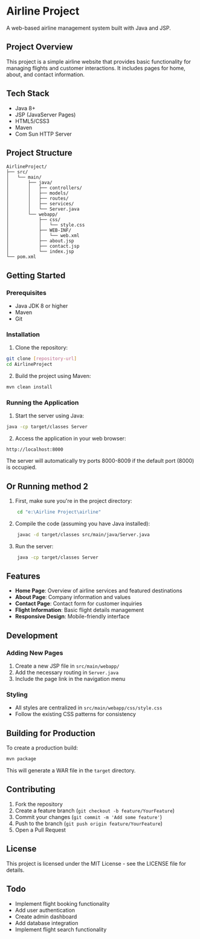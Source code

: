# Airline Project

A web-based airline management system built with Java and JSP.

## Project Overview

This project is a simple airline website that provides basic functionality for managing flights and customer interactions. It includes pages for home, about, and contact information.

## Tech Stack

- Java 8+
- JSP (JavaServer Pages)
- HTML5/CSS3
- Maven
- Com Sun HTTP Server

## Project Structure

```
AirlineProject/
├── src/
│   └── main/
│       ├── java/
│       │   ├── controllers/
│       │   ├── models/
│       │   ├── routes/
│       │   ├── services/
│       │   └── Server.java
│       └── webapp/
│           ├── css/
│           │   └── style.css
│           ├── WEB-INF/
│           │   └── web.xml
│           ├── about.jsp
│           ├── contact.jsp
│           └── index.jsp
└── pom.xml
```

## Getting Started

### Prerequisites

- Java JDK 8 or higher
- Maven
- Git

### Installation

1. Clone the repository:
```bash
git clone [repository-url]
cd AirlineProject
```

2. Build the project using Maven:
```bash
mvn clean install
```

### Running the Application

1. Start the server using Java:
```bash
java -cp target/classes Server
```

2. Access the application in your web browser:
```
http://localhost:8000
```

The server will automatically try ports 8000-8009 if the default port (8000) is occupied.

## Or Running method 2

1. First, make sure you're in the project directory:
```bash
    cd "e:\Airline Project\airline"
```

2. Compile the code (assuming you have Java installed):
```bash
    javac -d target/classes src/main/java/Server.java
```

3. Run the server:
```bash
    java -cp target/classes Server
```

## Features

- **Home Page**: Overview of airline services and featured destinations
- **About Page**: Company information and values
- **Contact Page**: Contact form for customer inquiries
- **Flight Information**: Basic flight details management
- **Responsive Design**: Mobile-friendly interface

## Development

### Adding New Pages

1. Create a new JSP file in `src/main/webapp/`
2. Add the necessary routing in `Server.java`
3. Include the page link in the navigation menu

### Styling

- All styles are centralized in `src/main/webapp/css/style.css`
- Follow the existing CSS patterns for consistency

## Building for Production

To create a production build:

```bash
mvn package
```

This will generate a WAR file in the `target` directory.

## Contributing

1. Fork the repository
2. Create a feature branch (`git checkout -b feature/YourFeature`)
3. Commit your changes (`git commit -m 'Add some feature'`)
4. Push to the branch (`git push origin feature/YourFeature`)
5. Open a Pull Request

## License

This project is licensed under the MIT License - see the LICENSE file for details.

## Todo

- Implement flight booking functionality
- Add user authentication
- Create admin dashboard
- Add database integration
- Implement flight search functionality


